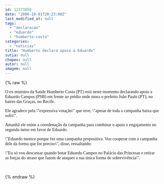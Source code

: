```yaml
---
id: 12373050
date: "2006-10-01T20:23:00Z"
last_modified_at: null
tags:
  - "declaracao"
  - "eduardo"
  - "humberto-costa"
categories:
  - "noticias"
title: "Humberto declara apoio a Eduardo"
sutia: null
chapeu: null
autor: null
imagem: null
---
```

{% raw %}
<p><P><FONT face=Verdana>O ex-ministro da Saúde Humberto Costa (PT) está neste momento declarando apoio a Eduardo Campos (PSB) em frente ao prédio onde mora o prefeito João Paulo (PT), no bairro das Graças, no Recife.</FONT></P></p>
<p><P><FONT face=Verdana>Ele agradece pela \"expressiva votação\" que teve, \"apesar de toda a campanha baixa que sofri\".</FONT></P></p>
<p><P><FONT face=Verdana>Amanhã ele reúne a coordenação da campanha para combinar o apoio e engajamento no segundo turno em favor de Eduardo.</FONT></P></p>
<p><P><FONT face=Verdana>\"Eduardo merece porque&nbsp;fez uma campanha propositiva. Vou cooperar com&nbsp;a campanha dele da forma que for preciso\", disse, ressaltando:</FONT></P></p>
<p><P><FONT face=Verdana>\"Eu só vou descansar quando botar Eduardo Campos no Palácio das Princesas e retirar as forças do atraso que fazem de ataques a sua única forma de sobrevivência\".</FONT></P></p>
<p><P><FONT face=Verdana></FONT>&nbsp;</P> </p>
{% endraw %}